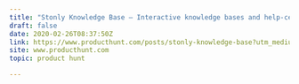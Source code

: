 ```yaml
---
title: "Stonly Knowledge Base — Interactive knowledge bases and help-centers"
draft: false
date: 2020-02-26T08:37:50Z
link: https://www.producthunt.com/posts/stonly-knowledge-base?utm_medium=RSS&utm_source=hune
site: www.producthunt.com
topic: product hunt  

---
```

